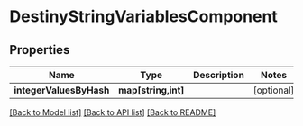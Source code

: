 # DestinyStringVariablesComponent

## Properties
Name | Type | Description | Notes
------------ | ------------- | ------------- | -------------
**integerValuesByHash** | **map[string,int]** |  | [optional] 

[[Back to Model list]](../README.md#documentation-for-models) [[Back to API list]](../README.md#documentation-for-api-endpoints) [[Back to README]](../README.md)


